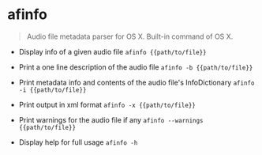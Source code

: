 # afinfo
> Audio file metadata parser for OS X.
> Built-in command of OS X.

- Display info of a given audio file
`afinfo {{path/to/file}}`

- Print a one line description of the audio file
`afinfo -b {{path/to/file}}`

- Print metadata info and contents of the audio file's InfoDictionary
`afinfo -i {{path/to/file}}`

- Print output in xml format
`afinfo -x {{path/to/file}}`

- Print warnings for the audio file if any
`afinfo --warnings {{path/to/file}}`

- Display help for full usage
`afinfo -h`
